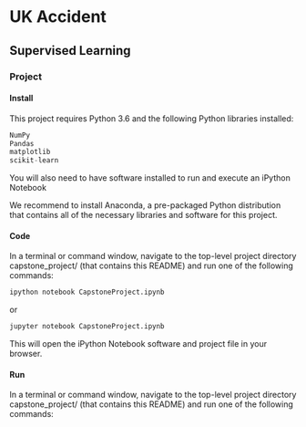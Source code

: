 
# UK Accident

## Supervised Learning

### Project

#### Install

This project requires Python 3.6 and the following Python libraries installed:


```python
NumPy
Pandas
matplotlib
scikit-learn
```

You will also need to have software installed to run and execute an iPython Notebook

We recommend to install Anaconda, a pre-packaged Python distribution that contains all of the necessary libraries and software for this project.

#### Code

In a terminal or command window, navigate to the top-level project directory capstone_project/ (that contains this README) and run one of the following commands:


```python
ipython notebook CapstoneProject.ipynb
```

or


```python
jupyter notebook CapstoneProject.ipynb
```

This will open the iPython Notebook software and project file in your browser.

#### Run

In a terminal or command window, navigate to the top-level project directory capstone_project/ (that contains this README) and run one of the following commands:
